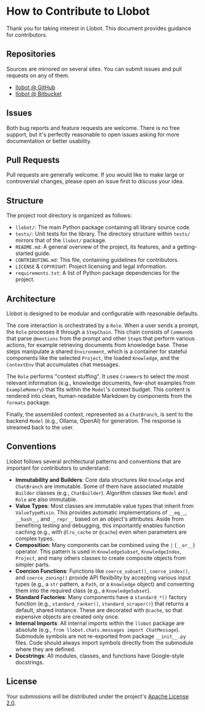 # How to Contribute to Llobot

Thank you for taking interest in Llobot. This document provides guidance for contributors.

## Repositories

Sources are mirrored on several sites. You can submit issues and pull requests on any of them.

- [llobot @ GitHub](https://github.com/robertvazan/llobot)
- [llobot @ Bitbucket](https://bitbucket.org/robertvazan/llobot)

## Issues

Both bug reports and feature requests are welcome. There is no free support, but it's perfectly reasonable to open issues asking for more documentation or better usability.

## Pull Requests

Pull requests are generally welcome. If you would like to make large or controversial changes, please open an issue first to discuss your idea.

## Structure

The project root directory is organized as follows:

- `llobot/`: The main Python package containing all library source code.
- `tests/`: Unit tests for the library. The directory structure within `tests/` mirrors that of the `llobot/` package.
- `README.md`: A general overview of the project, its features, and a getting-started guide.
- `CONTRIBUTING.md`: This file, containing guidelines for contributors.
- `LICENSE` & `COPYRIGHT`: Project licensing and legal information.
- `requirements.txt`: A list of Python package dependencies for the project.

## Architecture

Llobot is designed to be modular and configurable with reasonable defaults.

The core interaction is orchestrated by a `Role`. When a user sends a prompt, the `Role` processes it through a `StepChain`. This chain consists of `Command`s that parse `@mentions` from the prompt and other `Step`s that perform various actions, for example retrieving documents from knowledge base. These steps manipulate a shared `Environment`, which is a container for stateful components like the selected `Project`, the loaded `Knowledge`, and the `ContextEnv` that accumulates chat messages.

The `Role` performs "context stuffing". It uses `Crammer`s to select the most relevant information (e.g., knowledge documents, few-shot examples from `ExampleMemory`) that fits within the `Model`'s context budget. This content is rendered into clean, human-readable Markdown by components from the `formats` package.

Finally, the assembled context, represented as a `ChatBranch`, is sent to the backend `Model` (e.g., Ollama, OpenAI) for generation. The response is streamed back to the user.

## Conventions

Llobot follows several architectural patterns and conventions that are important for contributors to understand:

- **Immutability and Builders**: Core data structures like `Knowledge` and `ChatBranch` are immutable. Some of them have associated mutable `Builder` classes (e.g., `ChatBuilder`). Algorithm classes like `Model` and `Role` are also immutable.
- **Value Types**: Most classes are immutable value types that inherit from `ValueTypeMixin`. This provides automatic implementations of `__eq__`, `__hash__`, and `__repr__` based on an object's attributes. Aside from benefiting testing and debugging, this importantly enables function caching (e.g., with `@lru_cache` or `@cache`) even when parameters are complex types.
- **Composition**: Many components can be combined using the `|` (`__or__`) operator. This pattern is used in `KnowledgeSubset`, `KnowledgeIndex`, `Project`, and many others classes to create composite objects from simpler parts.
- **Coercion Functions**: Functions like `coerce_subset()`, `coerce_index()`, and `coerce_zoning()` provide API flexibility by accepting various input types (e.g., a `str` pattern, a `Path`, or a `Knowledge` object) and converting them into the required class (e.g., a `KnowledgeSubset`).
- **Standard Factories**: Many components have a `standard_*()` factory function (e.g., `standard_ranker()`, `standard_scraper()`) that returns a default, shared instance. These are decorated with `@cache`, so that expensive objects are created only once.
- **Internal Imports**: All internal imports within the `llobot` package are absolute (e.g., `from llobot.chats.messages import ChatMessage`). Submodule symbols are not re-exported from package `__init__.py` files. Code should always import symbols directly from the submodule where they are defined.
- **Docstrings**: All modules, classes, and functions have Google-style docstrings.

## License

Your submissions will be distributed under the project's [Apache License 2.0](LICENSE).
